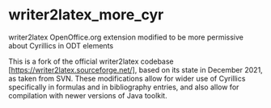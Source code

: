 # writer2latex_more_cyr
writer2latex OpenOffice.org extension modified to be more permissive about Cyrillics in ODT elements

This is a fork of the official writer2latex codebase [https://writer2latex.sourceforge.net/], based on its state in December 2021, as taken from SVN.
These modifications allow for wider use of Cyrillics specifically in formulas and in bibliography entries, and also allow for compilation with newer versions of Java toolkit.
